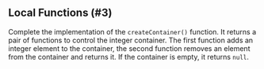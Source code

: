 ## Local Functions (#3)

Complete the implementation of the `createContainer()` function. It returns 
a pair of functions to control the integer container. The first function adds
an integer element to the container, the second function removes an element
from the container and returns it. If the container is empty, it returns `null`.